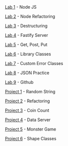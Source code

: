 [Lab 1](https://dknut.github.io/cit281Lab1/) - Node JS

[Lab 2](https://dknut.github.io/cit281Lab2/) - Node Refactoring

[Lab 3](https://dknut.github.io/cit281Lab3/) - Destructuring

[Lab 4](https://dknut.github.io/cit281Lab4/) - Fastify Server

[Lab 5](https://dknut.github.io/cit281Lab5/) - Get, Post, Put

[Lab 6](https://dknut.github.io/cit281Lab6/) - Library Classes

[Lab 7](https://dknut.github.io/cit281Lab7/) - Custom Error Classes

[Lab 8](https://dknut.github.io/cit281Lab8/) - JSON Practice

[Lab 9](https://dknut.github.io/cit281Lab9/) - Github

[Project 1](https://dknut.github.io/cit281Project1/) - Random String

[Project 2](https://dknut.github.io/cit281Project2/) - Refactoring

[Project 3](https://dknut.github.io/cit281Project3/) - Coin Count

[Project 4](https://dknut.github.io/cit281Project4/) - Data Server

[Project 5](https://dknut.github.io/cit281Project5/) - Monster Game

[Project 6](https://dknut.github.io/cit281Project6/) - Shape Classes

